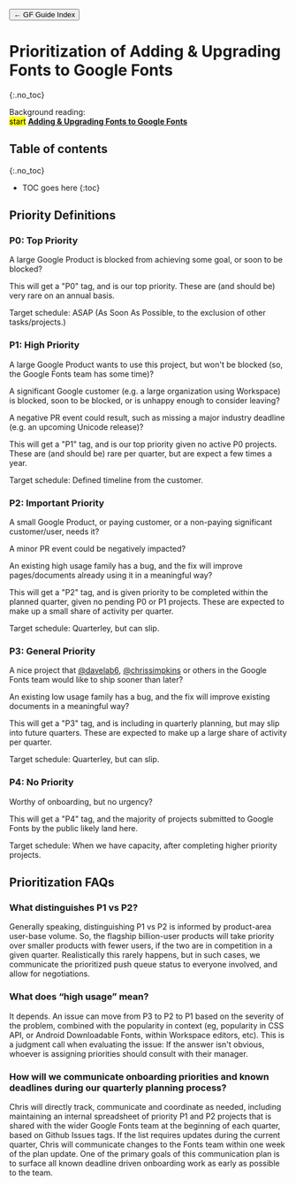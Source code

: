 <link href="style.css" rel="stylesheet">

<a href="./index"><button class="button button-i">&larr; GF Guide Index</button></a>

# Prioritization of Adding & Upgrading Fonts to Google Fonts
{:.no_toc}

<div class="context-reading">
  
  Background reading:  
     <mark class="blue">start</mark> **[Adding & Upgrading Fonts to Google Fonts](./onboarding)**</a>
     
</div>

## Table of contents
{:.no_toc}
* TOC goes here
{:toc}

## Priority Definitions

### P0: Top Priority

A large Google Product is blocked from achieving some goal, or soon to be blocked?

This will get a "P0" tag, and is our top priority.
These are (and should be) very rare on an annual basis.

Target schedule: ASAP (As Soon As Possible, to the exclusion of other tasks/projects.)

### P1: High Priority

A large Google Product wants to use this project, but won't be blocked (so, the Google Fonts team has some time)?

A significant Google customer (e.g. a large organization using Workspace) is blocked, soon to be blocked, or is unhappy enough to consider leaving?

A negative PR event could result, such as missing a major industry deadline (e.g. an upcoming Unicode release)?

This will get a "P1" tag, and is our top priority given no active P0 projects.
These are (and should be) rare per quarter, but are expect a few times a year.

Target schedule: Defined timeline from the customer.

### P2: Important Priority

A small Google Product, or paying customer, or a non-paying significant customer/user, needs it?

A minor PR event could be negatively impacted?

An existing high usage family has a bug, and the fix will improve pages/documents already using it in a meaningful way?

This will get a "P2" tag, and is given priority to be completed within the planned quarter, given no pending P0 or P1 projects.
These are expected to make up a small share of activity per quarter.

Target schedule: Quarterley, but can slip.

### P3: General Priority

A nice project that [@davelab6](https://github.com/davelab6), [@chrissimpkins](https://github.com/chrissimpkins) or others in the Google Fonts team would like to ship sooner than later?

An existing low usage family has a bug, and the fix will improve existing documents in a meaningful way?

This will get a "P3" tag, and is including in quarterly planning, but may slip into future quarters.
These are expected to make up a large share of activity per quarter.

Target schedule: Quarterley, but can slip.

### P4: No Priority

Worthy of onboarding, but no urgency?

This will get a "P4" tag, and the majority of projects submitted to Google Fonts by the public likely land here.

Target schedule: When we have capacity, after completing higher priority projects.

## Prioritization FAQs

### What distinguishes P1 vs P2?

Generally speaking, distinguishing P1 vs P2 is informed by product-area user-base volume.
So, the flagship billion-user products will take priority over smaller products with fewer users, if the two are in competition in a given quarter.
Realistically this rarely happens, but in such cases, we communicate the prioritized push queue status to everyone involved, and allow for negotiations.

### What does “high usage” mean?

It depends.
An issue can move from P3 to P2 to P1 based on the severity of the problem, combined with the popularity in context (eg, popularity in CSS API, or Android Downloadable Fonts, within Workspace editors, etc).
This is a judgment call when evaluating the issue: If the answer isn't obvious, whoever is assigning priorities should consult with their manager.

### How will we communicate onboarding priorities and known deadlines during our quarterly planning process?

Chris will directly track, communicate and coordinate as needed, including maintaining an internal spreadsheet of priority P1 and P2 projects that is shared with the wider Google Fonts team at the beginning of each quarter, based on Github Issues tags.
If the list requires updates during the current quarter, Chris will communicate changes to the Fonts team within one week of the plan update.
One of the primary goals of this communication plan is to surface all known deadline driven onboarding work as early as possible to the team.
